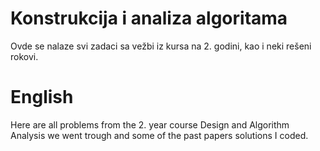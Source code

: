 # Konstrukcija i analiza algoritama

Ovde se nalaze svi zadaci sa vežbi iz kursa na 2. godini, kao i neki rešeni rokovi.

# English

Here are all problems from the 2. year course Design and Algorithm Analysis we went trough and some of the past papers solutions I coded.
